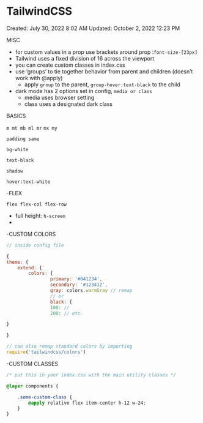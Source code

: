 # TailwindCSS

Created: July 30, 2022 8:02 AM
Updated: October 2, 2022 12:23 PM

MISC

- for custom values in a prop use brackets around prop :`font-size-[23px]`
- Tailwind uses a fixed division of 16 across the viewport
- you can create custom classes in index.css
- use ‘groups’ to tie together behavior from parent and children (doesn’t work with @apply)
    - apply `group` to the parent, `group-hover:text-black` to the child
- dark mode has 2 options set in config, `media or class`
    - media uses browser setting
    - class uses a designated dark class

BASICS

`m mt mb ml mr` `mx my`

`padding same`

`bg-white`

`text-black`

`shadow`

`hover:text-white`

-FLEX

`flex flex-col flex-row`

- full height: `h-screen`
- 

-CUSTOM COLORS

```jsx
// inside config file

{
theme: {
	extend: {
		colors: {
				primary: '#041234',
				secondary: '#123412',
				gray: colors.warmGray // remap
				// or
				black: {
				100: //
				200: // etc.

}

}

// can also remap standard colors by importing
require('tailwindcss/colors')
```

-CUSTOM CLASSES

```css
/* put this in your index.css with the main utility classes */

@layer components {

	.some-custom-class {
		@apply relative flex item-center h-12 w-24;
	}
}
```